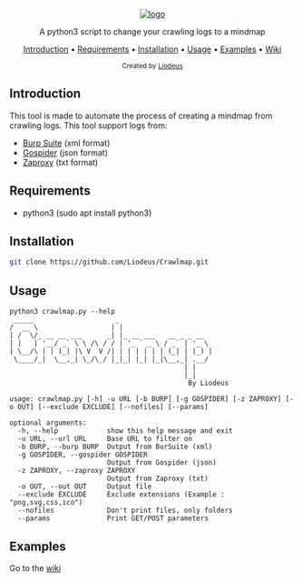 <p align="center">
<a href="https://github.com/Liodeus/Crawlmap"><img src="https://i.ibb.co/N12TkGN/logo-crawlmap.png" alt="logo" border="0"></a>
<p align="center">A python3 script to change your crawling logs to a mindmap

<p align="center">
  <a href="#introduction">Introduction</a>
 • <a href="#requirements">Requirements</a>
 • <a href="#installation">Installation</a>
 • <a href="#usage">Usage</a>
 • <a href="#examples">Examples</a>
 • <a href="https://github.com/Liodeus/Crawlmap/wiki">Wiki</a>
</p>

<div align="center">
  <sub>Created by
  <a href="https://liodeus.github.io/">Liodeus</a>
</div>


## Introduction

This tool is made to automate the process of creating a mindmap from crawling logs. This tool support logs from:
- [Burp Suite](https://portswigger.net/burp) (xml format)
- [Gospider](https://github.com/jaeles-project/gospider) (json format)
- [Zaproxy](https://www.zaproxy.org/) (txt format)

## Requirements

- python3 (sudo apt install python3)

## Installation

```bash
git clone https://github.com/Liodeus/Crawlmap.git
```

## Usage

```
python3 crawlmap.py --help
 _____                    _                       
/  __ \                  | |                      
| /  \/_ __ __ ___      _| |_ __ ___   __ _ _ __  
| |   | '__/ _` \ \ /\ / / | '_ ` _ \ / _` | '_ \ 
| \__/\ | | (_| |\ V  V /| | | | | | | (_| | |_) |
 \____/_|  \__,_| \_/\_/ |_|_| |_| |_|\__,_| .__/ 
                                           | |    
                                           |_|
                                            By Liodeus
  
usage: crawlmap.py [-h] -u URL [-b BURP] [-g GOSPIDER] [-z ZAPROXY] [-o OUT] [--exclude EXCLUDE] [--nofiles] [--params]

optional arguments:
  -h, --help            show this help message and exit
  -u URL, --url URL     Base URL to filter on
  -b BURP, --burp BURP  Output from BurSuite (xml)
  -g GOSPIDER, --gospider GOSPIDER
                        Output from Gospider (json)
  -z ZAPROXY, --zaproxy ZAPROXY
                        Output from Zaproxy (txt)
  -o OUT, --out OUT     Output file
  --exclude EXCLUDE     Exclude extensions (Example : "png,svg,css,ico")
  --nofiles             Don't print files, only folders
  --params              Print GET/POST parameters
```

## Examples

Go to the [wiki](https://github.com/Liodeus/Crawlmap/wiki)
